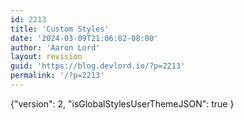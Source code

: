 ```yaml
---
id: 2213
title: 'Custom Styles'
date: '2024-03-09T21:06:02-08:00'
author: 'Aaron Lord'
layout: revision
guid: 'https://blog.devlord.io/?p=2213'
permalink: '/?p=2213'
---
```


{"version": 2, "isGlobalStylesUserThemeJSON": true }